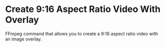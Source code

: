 # Create 9:16 Aspect Ratio Video With Overlay

FFmpeg command that allows you to create a 9:16 aspect ratio video with an image overlay.
